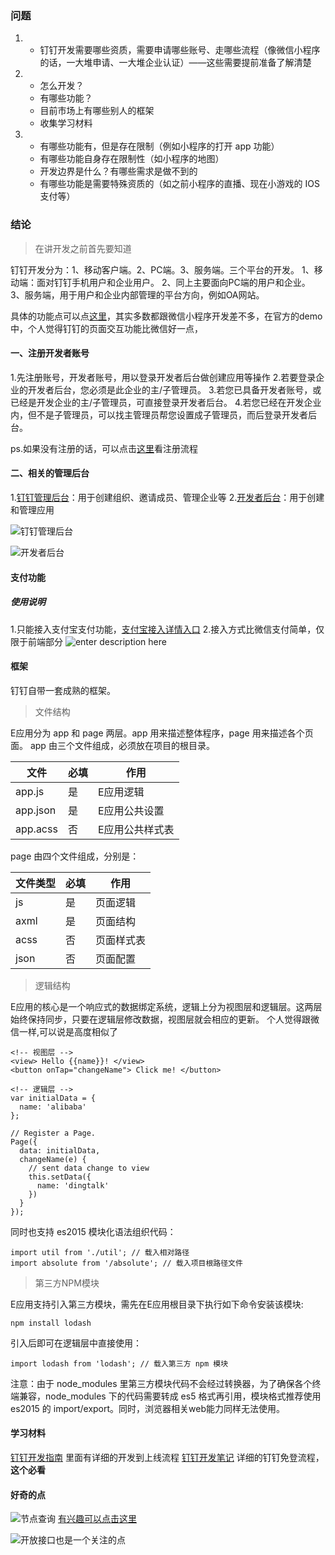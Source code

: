 ### 问题
1.
    - 钉钉开发需要哪些资质，需要申请哪些账号、走哪些流程（像微信小程序的话，一大堆申请、一大堆企业认证）——这些需要提前准备了解清楚
2.    
     - 怎么开发？
    - 有哪些功能？
    - 目前市场上有哪些别人的框架
    - 收集学习材料
3. 
    - 有哪些功能有，但是存在限制（例如小程序的打开 app 功能）
    - 有哪些功能自身存在限制性（如小程序的地图）
    - 开发边界是什么？有哪些需求是做不到的
    - 有哪些功能是需要特殊资质的（如之前小程序的直播、现在小游戏的 IOS 支付等）

### 结论

> 在讲开发之前首先要知道

钉钉开发分为：1、移动客户端。2、PC端。3、服务端。三个平台的开发。
1、移动端：面对钉钉手机用户和企业用户。
2、同上主要面向PC端的用户和企业。
3、服务端，用于用户和企业内部管理的平台方向，例如OA网站。

具体的功能点可以点[这里](https://open-doc.dingtalk.com/microapp/dev/hu8d2w)，其实多数都跟微信小程序开发差不多，在官方的demo中，个人觉得钉钉的页面交互功能比微信好一点，

#### 一、注册开发者账号
1.先注册账号，开发者账号，用以登录开发者后台做创建应用等操作
2.若要登录企业的开发者后台，您必须是此企业的主/子管理员。
3.若您已具备开发者账号，或已经是开发企业的主/子管理员，可直接登录开发者后台。
4.若您已经在开发企业内，但不是子管理员，可以找主管理员帮您设置成子管理员，而后登录开发者后台。

ps.如果没有注册的话，可以点击[这里](https://open-doc.dingtalk.com/microapp/isv/gunipm#%E6%B3%A8%E5%86%8C%E9%92%89%E9%92%89%E4%BC%81%E4%B8%9A%E8%B4%A6%E5%8F%B7)看注册流程

#### 二、相关的管理后台
1.[钉钉管理后台](https://oa.dingtalk.com/#/welcome)：用于创建组织、邀请成员、管理企业等
2.[开发者后台](https://open-dev.dingtalk.com/#/index)：用于创建和管理应用

![钉钉管理后台](http://image.talkmoney.cn/2019-1-3/钉钉开发深入的探索和总结/1546502258981.png)

![开发者后台](http://image.talkmoney.cn/2019-1-3/钉钉开发深入的探索和总结/1546502286253.png)

#### 支付功能
##### 使用说明
1.只能接入支付宝支付功能，[支付宝接入详情入口](https://docs.open.alipay.com/204/105051/)
2.接入方式比微信支付简单，仅限于前端部分
![enter description here](http://image.talkmoney.cn/2019-1-3/钉钉开发深入的探索和总结/1546503404990.png)

#### 框架
钉钉自带一套成熟的框架。

> 文件结构

E应用分为 app 和 page 两层。app 用来描述整体程序，page 用来描述各个页面。
app 由三个文件组成，必须放在项目的根目录。

| 文件     | 必填 | 作用            |
| -------- | ---- | --------------- |
| app.js   | 是   | E应用逻辑       |
| app.json | 是   | E应用公共设置   |
| app.acss | 否   | E应用公共样式表 |

page 由四个文件组成，分别是：

| 文件类型     | 必填 | 作用            |
| -------- | ---- | --------------- |
| js   | 是   | 页面逻辑       |
|axml | 是   | 页面结构   |
| acss | 否   | 页面样式表 |
| json | 否   | 页面配置

> 逻辑结构

E应用的核心是一个响应式的数据绑定系统，逻辑上分为视图层和逻辑层。这两层始终保持同步，只要在逻辑层修改数据，视图层就会相应的更新。
个人觉得跟微信一样,可以说是高度相似了
```
<!-- 视图层 -->
<view> Hello {{name}}! </view>
<button onTap="changeName"> Click me! </button>
```

```
<!-- 逻辑层 -->
var initialData = {
  name: 'alibaba'
};

// Register a Page.
Page({
  data: initialData,
  changeName(e) {
    // sent data change to view
    this.setData({
      name: 'dingtalk'
    })
  }
});
```
同时也支持 es2015 模块化语法组织代码：
```
import util from './util'; // 载入相对路径
import absolute from '/absolute'; // 载入项目根路径文件
```

> 第三方NPM模块

E应用支持引入第三方模块，需先在E应用根目录下执行如下命令安装该模块:
```
npm install lodash
```
引入后即可在逻辑层中直接使用：
```
import lodash from 'lodash'; // 载入第三方 npm 模块
```
注意：由于 node_modules 里第三方模块代码不会经过转换器，为了确保各个终端兼容，node_modules 下的代码需要转成 es5 格式再引用，模块格式推荐使用 es2015 的 import/export。同时，浏览器相关web能力同样无法使用。

#### 学习材料
[钉钉开发指南](https://caohaijiang.github.io/2017/04/17/dingtalk-start/) 里面有详细的开发到上线流程
[钉钉开发笔记](https://www.cnblogs.com/tig666666/p/6115770.html) 详细的钉钉免登流程，**这个必看**

#### 好奇的点
![节点查询](http://image.talkmoney.cn/2019-1-3/钉钉开发深入的探索和总结/1546506443980.png)
[有兴趣可以点击这里](https://open-doc.dingtalk.com/microapp/dev/selector-query)

![开放接口也是一个关注的点](http://image.talkmoney.cn/2019-1-3/钉钉开发深入的探索和总结/1546506790486.png)


